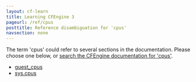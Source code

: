 ```yaml
---
layout: cf-learn
title: Learning CFEngine 3
pageurl: /ref/cpus
posttitle: Reference disambiguation for 'cpus'
navsection: none
---
```


The term 'cpus' could refer to several sections in the documentation. Please choose one below, or
[search the CFEngine documentation for 'cpus'](http://docs.cfengine.com/latest/search.html?q=cpus).

- [guest_cpus](http://docs.cfengine.com/latest/reference-promise-types-guest_environments.html#guest_cpus)
- [sys.cpus](http://docs.cfengine.com/latest/reference-special-variables-sys.html#sys-cpus)
